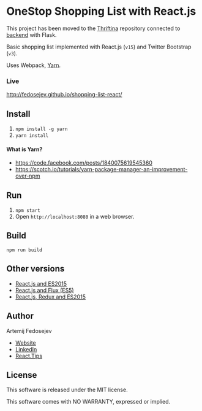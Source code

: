 # OneStop Shopping List with React.js
This project has been moved to the [Thriftina](https://github.com/ChisomOkwor/thriftina) repository connected to [backend](https://github.com/DanielaEncarnacion97/SES-PlaceHolder-Project) with Flask. 

Basic shopping list implemented with React.js (`v15`) and Twitter Bootstrap (`v3`).

Uses Webpack, [Yarn](https://code.facebook.com/posts/1840075619545360).

### Live

http://fedosejev.github.io/shopping-list-react/

## Install

1. `npm install -g yarn`
2. `yarn install`

#### What is Yarn?
+ https://code.facebook.com/posts/1840075619545360
+ https://scotch.io/tutorials/yarn-package-manager-an-improvement-over-npm

## Run

1. `npm start`
2. Open `http://localhost:8080` in a web browser.

## Build

`npm run build`

## Other versions

+ [React.js and ES2015](https://github.com/fedosejev/shopping-list-react-es2015)
+ [React.js and Flux (ES5)](https://github.com/fedosejev/shopping-list-react-flux)
+ [React.js, Redux and ES2015](https://github.com/fedosejev/shopping-list-react-redux)

## Author

Artemij Fedosejev
+ [Website](http://artemij.com)
+ [LinkedIn](https://www.linkedin.com/in/artemij)
+ [React.Tips](http://react.tips)

## License

This software is released under the MIT license.

This software comes with NO WARRANTY, expressed or implied.

